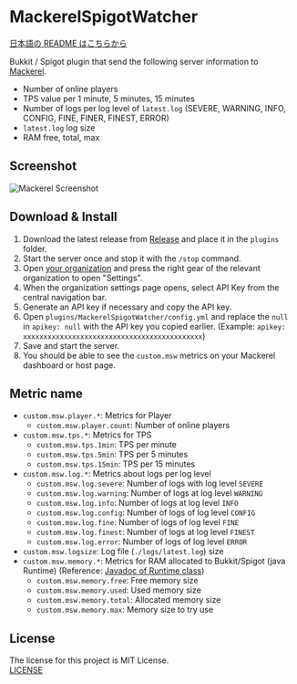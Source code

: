 # MackerelSpigotWatcher

[日本語の README はこちらから](https://github.com/jaoafa/MackerelSpigotWatcher/blob/master/README-ja.md)

Bukkit / Spigot plugin that send the following server information to [Mackerel](https://mackerel.io/).

- Number of online players
- TPS value per 1 minute, 5 minutes, 15 minutes
- Number of logs per log level of `latest.log` (SEVERE, WARNING, INFO, CONFIG, FINE, FINER, FINEST, ERROR)
- `latest.log` log size
- RAM free, total, max

## Screenshot

![Mackerel Screenshot](https://i.imgur.com/FtqINGG.png)

## Download & Install

1. Download the latest release from [Release](https://github.com/jaoafa/MackerelSpigotWatcher/releases) and place it in the `plugins` folder.
2. Start the server once and stop it with the `/stop` command.
3. Open [your organization](https://mackerel.io/settings/user?tab=organizations) and press the right gear of the relevant organization to open "Settings".
4. When the organization settings page opens, select API Key from the central navigation bar.
5. Generate an API key if necessary and copy the API key.
6. Open `plugins/MackerelSpigotWatcher/config.yml` and replace the `null` in `apikey: null` with the API key you copied earlier. (Example: `apikey: xxxxxxxxxxxxxxxxxxxxxxxxxxxxxxxxxxxxxxxxxxxx`)
7. Save and start the server.
8. You should be able to see the `custom.msw` metrics on your Mackerel dashboard or host page.

## Metric name

- `custom.msw.player.*`: Metrics for Player
  - `custom.msw.player.count`: Number of online players
- `custom.msw.tps.*`: Metrics for TPS
  - `custom.msw.tps.1min`: TPS per minute
  - `custom.msw.tps.5min`: TPS per 5 minutes
  - `custom.msw.tps.15min`: TPS per 15 minutes
- `custom.msw.log.*`: Metrics about logs per log level
  - `custom.msw.log.severe`: Number of logs with log level `SEVERE`
  - `custom.msw.log.warning`: Number of logs at log level `WARNING`
  - `custom.msw.log.info`: Number of logs at log level `INFO`
  - `custom.msw.log.config`: Number of logs of log level `CONFIG`
  - `custom.msw.log.fine`: Number of logs of log level `FINE`
  - `custom.msw.log.finest`: Number of logs at log level `FINEST`
  - `custom.msw.log.error`: Number of logs of log level `ERROR`
- `custom.msw.logsize`: Log file (`./logs/latest.log`) size
- `custom.msw.memory.*`: Metrics for RAM allocated to Bukkit/Spigot (java Runtime) (Reference: [Javadoc of Runtime class](https://docs.oracle.com/javase/8/docs/api/java/lang/Runtime.html))
  - `custom.msw.memory.free`: Free memory size
  - `custom.msw.memory.used`: Used memory size
  - `custom.msw.memory.total`: Allocated memory size
  - `custom.msw.memory.max`: Memory size to try use

## License

The license for this project is MIT License.  
[LICENSE](https://github.com/jaoafa/MackerelSpigotWatcher/blob/master/LICENSE)
